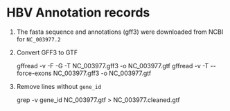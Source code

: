 # HBV Annotation records

1. The fasta sequence and annotations (gff3) were downloaded from NCBI for
   `NC_003977.2`

2. Convert GFF3 to GTF

    gffread -v -F -G -T NC_003977.gff3 -o NC_003977.gtf
    gffread -v -T --force-exons NC_003977.gff3 -o NC_003977.gtf

3. Remove lines without `gene_id`

    grep -v gene_id NC_003977.gtf > NC_003977.cleaned.gtf
